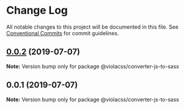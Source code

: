 # Change Log

All notable changes to this project will be documented in this file.
See [Conventional Commits](https://conventionalcommits.org) for commit guidelines.

## [0.0.2](https://github.com/violacss/viola/compare/@violacss/converter-js-to-sass@0.0.1...@violacss/converter-js-to-sass@0.0.2) (2019-07-07)

**Note:** Version bump only for package @violacss/converter-js-to-sass





## 0.0.1 (2019-07-07)

**Note:** Version bump only for package @violacss/converter-js-to-sass

